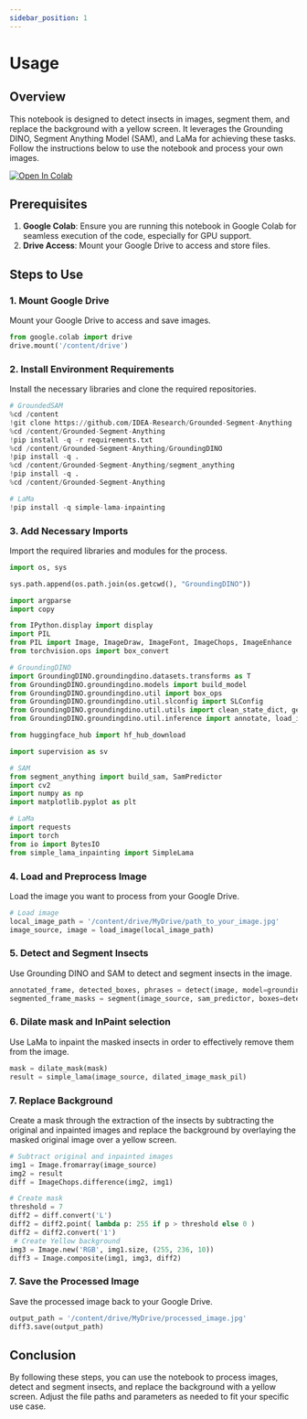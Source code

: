```yaml
---
sidebar_position: 1
---
```

# Usage

## Overview
This notebook is designed to detect insects in images, segment them, and replace the background with a yellow screen. It leverages the Grounding DINO, Segment Anything Model (SAM), and LaMa for achieving these tasks. Follow the instructions below to use the notebook and process your own images.

<a href="https://colab.research.google.com/drive/1KQSBMwXGhI2IGr3nImQnCLcX1xHzGBh0" target="_blank">
  <img src="https://colab.research.google.com/assets/colab-badge.svg" alt="Open In Colab"/>
</a>


## Prerequisites
1. **Google Colab**: Ensure you are running this notebook in Google Colab for seamless execution of the code, especially for GPU support.
2. **Drive Access**: Mount your Google Drive to access and store files.

## Steps to Use

### 1. Mount Google Drive
Mount your Google Drive to access and save images.

```python
from google.colab import drive
drive.mount('/content/drive')
```

### 2. Install Environment Requirements
Install the necessary libraries and clone the required repositories.

```python
# GroundedSAM
%cd /content
!git clone https://github.com/IDEA-Research/Grounded-Segment-Anything
%cd /content/Grounded-Segment-Anything
!pip install -q -r requirements.txt
%cd /content/Grounded-Segment-Anything/GroundingDINO
!pip install -q .
%cd /content/Grounded-Segment-Anything/segment_anything
!pip install -q .
%cd /content/Grounded-Segment-Anything

# LaMa
!pip install -q simple-lama-inpainting
```

### 3. Add Necessary Imports
Import the required libraries and modules for the process.

```python
import os, sys

sys.path.append(os.path.join(os.getcwd(), "GroundingDINO"))

import argparse
import copy

from IPython.display import display
import PIL
from PIL import Image, ImageDraw, ImageFont, ImageChops, ImageEnhance
from torchvision.ops import box_convert

# GroundingDINO
import GroundingDINO.groundingdino.datasets.transforms as T
from GroundingDINO.groundingdino.models import build_model
from GroundingDINO.groundingdino.util import box_ops
from GroundingDINO.groundingdino.util.slconfig import SLConfig
from GroundingDINO.groundingdino.util.utils import clean_state_dict, get_phrases_from_posmap
from GroundingDINO.groundingdino.util.inference import annotate, load_image, predict

from huggingface_hub import hf_hub_download

import supervision as sv

# SAM
from segment_anything import build_sam, SamPredictor
import cv2
import numpy as np
import matplotlib.pyplot as plt

# LaMa
import requests
import torch
from io import BytesIO
from simple_lama_inpainting import SimpleLama
```

### 4. Load and Preprocess Image
Load the image you want to process from your Google Drive.

```python
# Load image
local_image_path = '/content/drive/MyDrive/path_to_your_image.jpg'
image_source, image = load_image(local_image_path)
```

### 5. Detect and Segment Insects
Use Grounding DINO and SAM to detect and segment insects in the image.

```python
annotated_frame, detected_boxes, phrases = detect(image, model=groundingdino_model)
segmented_frame_masks = segment(image_source, sam_predictor, boxes=detected_boxes[indices])
```

### 6. Dilate mask and InPaint selection
Use LaMa to inpaint the masked insects in order to effectively remove them from the image.

```python
mask = dilate_mask(mask)
result = simple_lama(image_source, dilated_image_mask_pil)
```

### 7. Replace Background
Create a mask through the extraction of the insects by subtracting the original and inpainted images and replace the background by overlaying the masked original image over a yellow screen.

```python
# Subtract original and inpainted images
img1 = Image.fromarray(image_source)
img2 = result
diff = ImageChops.difference(img2, img1)

# Create mask
threshold = 7
diff2 = diff.convert('L')
diff2 = diff2.point( lambda p: 255 if p > threshold else 0 )
diff2 = diff2.convert('1')
 # Create Yellow background
img3 = Image.new('RGB', img1.size, (255, 236, 10))
diff3 = Image.composite(img1, img3, diff2)
```

### 7. Save the Processed Image
Save the processed image back to your Google Drive.

```python
output_path = '/content/drive/MyDrive/processed_image.jpg'
diff3.save(output_path)
```

## Conclusion
By following these steps, you can use the notebook to process images, detect and segment insects, and replace the background with a yellow screen. Adjust the file paths and parameters as needed to fit your specific use case.
